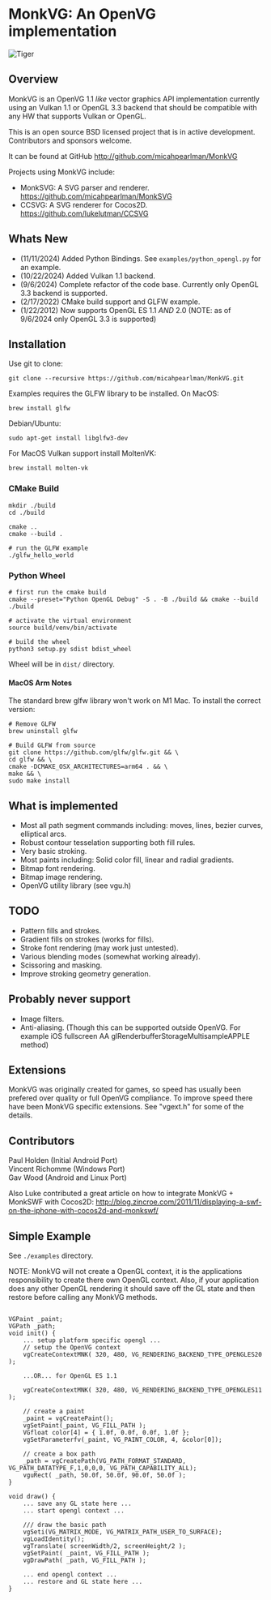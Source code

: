 MonkVG: An OpenVG implementation
==================================
![Tiger](tiger.png)

## Overview

MonkVG is an OpenVG 1.1 *like* vector graphics API implementation currently using an Vulkan 1.1 or OpenGL 3.3 backend that should be compatible with any HW that supports Vulkan or OpenGL.

This is an open source BSD licensed project that is in active development. Contributors and sponsors welcome.

It can be found at GitHub http://github.com/micahpearlman/MonkVG

Projects using MonkVG include:

- MonkSVG: A SVG parser and renderer.  https://github.com/micahpearlman/MonkSVG
- CCSVG: A SVG renderer for Cocos2D. https://github.com/lukelutman/CCSVG

## Whats New

- (11/11/2024) Added Python Bindings.  See `examples/python_opengl.py` for an example.
- (10/22/2024) Added Vulkan 1.1 backend.  
- (9/6/2024) Complete refactor of the code base.  Currently only OpenGL 3.3 backend is supported.
- (2/17/2022) CMake build support and GLFW example.
- (1/22/2012) Now supports OpenGL ES 1.1 *AND* 2.0 (NOTE: as of 9/6/2024 only OpenGL 3.3 is supported)


## Installation

Use git to clone:  

```
git clone --recursive https://github.com/micahpearlman/MonkVG.git
```

Examples requires the GLFW library to be installed.  On MacOS:

```
brew install glfw
```

Debian/Ubuntu:

```
sudo apt-get install libglfw3-dev
```

For MacOS Vulkan support install MoltenVK:

```
brew install molten-vk
```

### CMake Build

```
mkdir ./build
cd ./build

cmake ..
cmake --build .

# run the GLFW example
./glfw_hello_world 
```

### Python Wheel

```
# first run the cmake build
cmake --preset="Python OpenGL Debug" -S . -B ./build && cmake --build ./build

# activate the virtual environment 
source build/venv/bin/activate

# build the wheel
python3 setup.py sdist bdist_wheel
```

Wheel will be in `dist/` directory.

#### MacOS Arm Notes

The standard brew glfw library won't work on M1 Mac.  To install the correct version:

```
# Remove GLFW
brew uninstall glfw

# Build GLFW from source
git clone https://github.com/glfw/glfw.git && \
cd glfw && \
cmake -DCMAKE_OSX_ARCHITECTURES=arm64 . && \
make && \
sudo make install
```
## What is implemented

- Most all path segment commands including: moves, lines, bezier curves, elliptical arcs.
- Robust contour tesselation supporting both fill rules.
- Very basic stroking.
- Most paints including: Solid color fill, linear and radial gradients.  
- Bitmap font rendering.
- Bitmap image rendering.
- OpenVG utility library (see vgu.h)
	
## TODO
- Pattern fills and strokes.
- Gradient fills on strokes (works for fills).
- Stroke font rendering (may work just untested).
- Various blending modes (somewhat working already).
- Scissoring and masking.
- Improve stroking geometry generation.

## Probably never support
- Image filters.
- Anti-aliasing. (Though this can be supported outside OpenVG.  For example iOS fullscreen AA glRenderbufferStorageMultisampleAPPLE method)

## Extensions

MonkVG was originally created for games, so speed has usually been prefered over quality or full OpenVG compliance.  To improve speed there have been MonkVG specific extensions. See "vgext.h" for some of the details.

## Contributors

Paul Holden (Initial Android Port)  
Vincent Richomme (Windows Port)  
Gav Wood (Android and Linux Port) 

Also Luke contributed a great article on how to integrate MonkVG + MonkSWF with Cocos2D: http://blog.zincroe.com/2011/11/displaying-a-swf-on-the-iphone-with-cocos2d-and-monkswf/

## Simple Example

See `./examples` directory.

NOTE:  MonkVG will not create a OpenGL context, it is the applications responsibility to create there own OpenGL context.
Also, if your application does any other OpenGL rendering it should save off the GL state and then restore before calling any MonkVG methods.

```
	
VGPaint _paint;
VGPath _path;
void init() {
	... setup platform specific opengl ...
	// setup the OpenVG context
	vgCreateContextMNK( 320, 480, VG_RENDERING_BACKEND_TYPE_OPENGLES20 );

	...OR... for OpenGL ES 1.1

	vgCreateContextMNK( 320, 480, VG_RENDERING_BACKEND_TYPE_OPENGLES11 );

	// create a paint
	_paint = vgCreatePaint();
	vgSetPaint(_paint, VG_FILL_PATH );
	VGfloat color[4] = { 1.0f, 0.0f, 0.0f, 1.0f };
	vgSetParameterfv(_paint, VG_PAINT_COLOR, 4, &color[0]);

	// create a box path
	_path = vgCreatePath(VG_PATH_FORMAT_STANDARD, VG_PATH_DATATYPE_F,1,0,0,0, VG_PATH_CAPABILITY_ALL);
	vguRect( _path, 50.0f, 50.0f, 90.0f, 50.0f );
}
	
void draw() {
	... save any GL state here ...
	... start opengl context ...

	/// draw the basic path
	vgSeti(VG_MATRIX_MODE, VG_MATRIX_PATH_USER_TO_SURFACE);
	vgLoadIdentity();
	vgTranslate( screenWidth/2, screenHeight/2 );
	vgSetPaint( _paint, VG_FILL_PATH );
	vgDrawPath( _path, VG_FILL_PATH );

	... end opengl context ...
	... restore and GL state here ...
}
```

